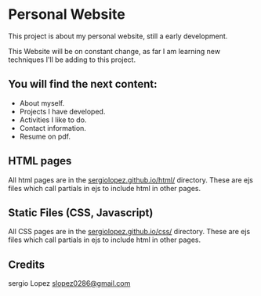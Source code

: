 # Personal Website 
This project is about my personal website, still a  early development.

This Website will be on constant change, as far I am learning new techniques I'll be adding to this project. 

## You will find the next content:
- About myself.
- Projects I have developed. 
- Activities I like to do.
- Contact information.
- Resume on pdf.

## HTML pages
All html pages are in the [sergiolopez.github.io/html/](https://github.com/Cherjios/sergiolopez.github.io/tree/master/html) directory. These are ejs files which call partials in ejs to include html in other pages.

## Static Files (CSS, Javascript)
All CSS pages are in the [sergiolopez.github.io/css/](https://github.com/Cherjios/sergiolopez.github.io/tree/master/css) directory. These are ejs files which call partials in ejs to include html in other pages.

## Credits 
sergio Lopez slopez0286@gmail.com
